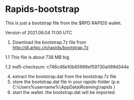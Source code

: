 # Rapids-bootstrap
This is just a bootstrap file from the $RPD RAPIDS wallet.

Version of 2021.06.04 11:00 UTC


1. Download the bootstrap.7z file from http://dl.artpc.ch/rapids/bootstrap.7z 

  1.1 This file is about 738 MB big
 
  1.2 md5-checksum: c746c46e10b65998ef59730a099d344e
  
4. extract the bootstrap.dat from the bootstrap.7z file
5. store the bootstrap.dat file in your rapids-folder (p.e. C:\Users\%username%\AppData\Roaming\rapids )
6. start the wallet. the bootstrap.dat will be imported.
